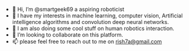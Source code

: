 - 👋 Hi, I’m @smartgeek69 a aspiring roboticist
- 👀 I have my interests in machine learning, computer vision, Artificial intelligence algorithms and convolution deep neural networks.
- 🌱 I am also doing some cool stuff on human robotics interaction.
- 💞️ I’m looking to collaborate on this platform.
- 📫 please feel free to reach out to me on rish7a@gmail.com

<!---
smartgeek69/smartgeek69 is a ✨ special ✨ repository because its `README.md` (this file) appears on your GitHub profile.
You can click the Preview link to take a look at your changes.
--->
